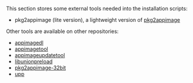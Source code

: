 This section stores some external tools needed into the installation scripts:

 - pkg2appimage (lite version), a lightweight version of [pkg2appimage](https://github.com/AppImage/pkg2appimage)

Other tools are available on other repositories:

 - [appimagedl](https://github.com/ivan-hc/appimagedl)
 - [appimagetool](https://github.com/AppImage/AppImageKit)
 - [appimageupdatetool](https://github.com/AppImage/AppImageUpdate)
 - [libunionpreload](https://github.com/project-portable/libunionpreload)
 - [pkg2appimage-32bit](https://github.com/ivan-hc/pkg2appimage-32bit)
 - [upp](https://github.com/ivan-hc/upp)